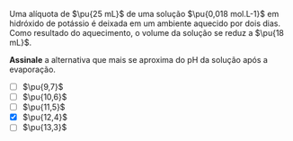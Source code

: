 Uma alíquota de $\pu{25 mL}$ de uma solução $\pu{0,018 mol.L-1}$ em hidróxido de potássio é deixada em um ambiente aquecido por dois dias. Como resultado do aquecimento, o volume da solução se reduz a $\pu{18 mL}$.

**Assinale** a alternativa que mais se aproxima do $\mathrm{pH}$ da solução após a evaporação.

- [ ] $\pu{9,7}$
- [ ] $\pu{10,6}$
- [ ] $\pu{11,5}$
- [x] $\pu{12,4}$
- [ ] $\pu{13,3}$
